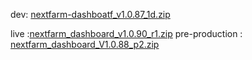 dev: [nextfarm-dashboatf_v1.0.87_1d.zip](https://github.com/user-attachments/files/18273664/nextfarm-dashboatf_v1.0.87_1d.zip)



live :[nextfarm_dashboard_v1.0.90_r1.zip](https://github.com/user-attachments/files/18299635/nextfarm_dashboard_v1.0.90_r1.zip)
pre-production : [nextfarm_dashboard_V1.0.88_p2.zip](https://github.com/user-attachments/files/18296915/nextfarm_dashboard_V1.0.88_p2.zip)

